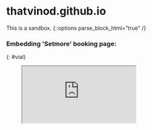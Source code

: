 # thatvinod.github.io
This is a sandbox.
{::options parse_block_html="true" /}

### <i class="fas fa-vial"></i> Embedding 'Setmore' booking page:
{: #vial}
<figure class="video_container">
  <iframe src="https://ideis.setmore.com/"></iframe>
</figure>
